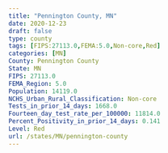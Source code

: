```yaml
---
title: "Pennington County, MN"
date: 2020-12-23
draft: false
type: county
tags: [FIPS:27113.0,FEMA:5.0,Non-core,Red]
categories: [MN]
County: Pennington County
State: MN
FIPS: 27113.0
FEMA_Region: 5.0
Population: 14119.0
NCHS_Urban_Rural_Classification: Non-core
Tests_in_prior_14_days: 1668.0
Fourteen_day_test_rate_per_100000: 11814.0
Percent_Positivity_in_prior_14_days: 0.141
Level: Red
url: /states/MN/pennington-county
---
```



